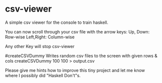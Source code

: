 # csv-viewer
A simple csv viewer for the console to train haskell.

You can now scroll through your csv file with the arrow keys:
Up, Down: Row-wise
Left,Right: Column-wise

Any other Key will stop csv-viewer

#createCSVDummy
Writes random csv files to the screen with given rows & cols
createCSVDummy 100 100 > output.csv

Please give me hints how to improve this tiny project and
let me know where I possibly did "Haskell Don't"s.
